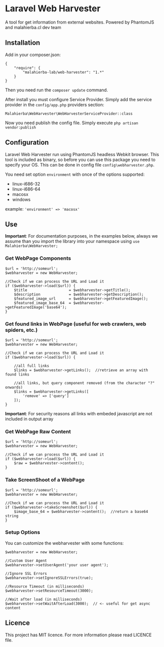 # Laravel Web Harvester

A tool for get information from external websites. Powered by PhantomJS and malahierba.cl dev team

## Installation

Add in your composer.json:

    {
        "require": {
            "malahierba-lab/web-harvester": "1.*"
        }
    }

Then you need run the `composer update` command.

After install you must configure Service Provider. Simply add the service provider in the `config/app.php` providers section:

    Malahierba\WebHarvester\WebHarvesterServiceProvider::class

Now you need publish the config file. Simply execute `php artisan vendor:publish`

## Configuration

Laravel Web Harvester run using PhantomJS headless Webkit browser. This tool is included as binary, so before you can use this package you need to specify your OS. This can be done in config file `config\webharvester.php`.

You need set option `environment` with once of the options supported:

- linux-i686-32
- linux-i686-64
- macosx
- windows

example: `'environment' => 'macosx'`

## Use

**Important**: For documentation purposes, in the examples below, always we assume than you import the library into your namespace using `use Malahierba\WebHarvester;`

### Get WebPage Components

    $url = 'http://someurl';
    $webharvester = new WebHarvester;
    
    //Check if we can process the URL and Load it
    if ($webharvester->load($url)) {
        $title                   = $webharvester->getTitle();
        $description             = $webharvester->getDescription();
        $featured_image_url      = $webharvester->getFeaturedImage();
        $featured_image_base_64  = $webharvester->getFeaturedImage('base64');
    }

### Get found links in WebPage (useful for web crawlers, web spiders, etc.)

    $url = 'http://someurl';
    $webharvester = new WebHarvester;
    
    //Check if we can process the URL and Load it
    if ($webharvester->load($url)) {

        //all full links
        $links = $webharvester->getLinks();  //retrieve an array with found links

        //all links, but query component removed (from the character "?" onwards)
        $links = $webharvester->getLinks([
            'remove' => ['query']
        ]);
    }

**Important**: For security reasons all links with embeded javascript are not included in output array

### Get WebPage Raw Content

    $url = 'http://someurl';
    $webharvester = new WebHarvester;
    
    //Check if we can process the URL and Load it
    if ($webharvester->load($url)) {
        $raw = $webharvester->content();
    }

### Take ScreenShoot of a WebPage

    $url = 'http://someurl';
    $webharvester = new WebHarvester;
    
    //Check if we can process the URL and Load it
    if ($webharvester->takeScreenshot($url)) {
        $image_base_64 = $webharvester->content();  //return a base64 string
    }

### Setup Options

You can customize the webharvester with some functions:

    $webharvester = new WebHarvester;

    //Custom User Agent
    $webharvester->setUserAgent('your user agent');

    //Ignore SSL Errors
    $webharvester->setIgnoreSSLErrors(true);

    //Resource Timeout (in milliseconds)
    $webharvester->setResourceTimeout(3000);

    //Wait after load (in milliseconds)
    $webharvester->setWaitAfterLoad(3000);  // <- useful for get async content
    
## Licence

This project has MIT licence. For more information please read LICENCE file.